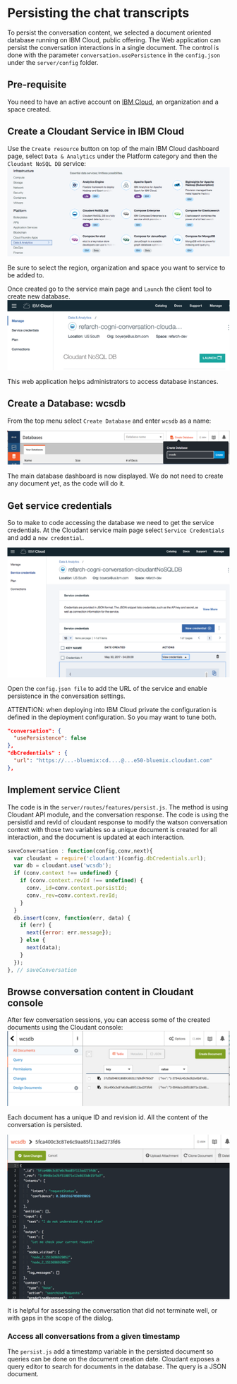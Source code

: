 # Persisting the chat transcripts
To persist the conversation content, we selected a document oriented database running on IBM Cloud, public offering. The Web application can persist the conversation interactions in a single document. The control is done with the parameter `conversation.usePersistence` in the `config.json` under the `server/config` folder.

## Pre-requisite
You need to have an active account on [IBM Cloud](https://console.bluemix.net/dashboard/apps/), an organization and a space created.

## Create a Cloudant Service in IBM Cloud  
Use the `Create resource` button on top of the main IBM Cloud dashboard page, select `Data & Analytics` under the Platform category and then the `Cloudant NoSQL DB` service:  
![](./cloudant-db.png)

Be sure to select the region, organization and space you want to service to be added to.

Once created go to the service main page and `Launch` the client tool to create new database.
![](./cloudant-main.png)

This web application helps administrators to access database instances.

## Create a Database: wcsdb
From the top menu select `Create Database` and enter `wcsdb` as a name:   

![](cloudant-create-db.png)

The main database dashboard is now displayed. We do not need to create any document yet, as the code will do it.

## Get service credentials
So to make to code accessing the database we need to get the service credentials. At the Cloudant service main page select `Service Credentials` and add a `new credential`.

![](cloudant-serv-cred.png)

Open the `config.json file` to add the URL of the service and enable persistence in the conversation settings.

ATTENTION: when deploying into IBM Cloud private the configuration is defined in the deployment configuration. So you may want to tune both.

```json
"conversation": {
  "usePersistence": false
},
"dbCredentials" : {
  "url": "https://...-bluemix:cd....@...e50-bluemix.cloudant.com"
},
```

## Implement service Client
The code is in the `server/routes/features/persist.js`. The method is using Cloudant API module, and the conversation response. The code is using the persistId and revId of cloudant response to modify the watson conversation context with those two variables so a unique document is created for all interaction, and the document is updated at each interaction.
```javascript
saveConversation : function(config,conv,next){
  var cloudant = require('cloudant')(config.dbCredentials.url);
  var db = cloudant.use('wcsdb');
  if (conv.context !== undefined) {
    if (conv.context.revId !== undefined) {
      conv._id=conv.context.persistId;
      conv._rev=conv.context.revId;
    }
  }
  db.insert(conv, function(err, data) {
    if (err) {
      next({error: err.message});
    } else {
      next(data);
    }
  });
}, // saveConversation
```

## Browse conversation content in Cloudant console
After few conversation sessions, you can access some of the created documents using the Cloudant console:   
![](wcsdb-docs.png)  

Each document has a unique ID and revision id. All the content of the conversation is persisted.

![](conv-view.png)  

It is helpful for assessing the conversation that did not terminate well, or with gaps in the scope of the dialog.

### Access all conversations from a given timestamp
The `persist.js` add a timestamp variable in the persisted document so queries can be done on the document creation date. Cloudant exposes a query editor to search for documents in the database. The query is a JSON document.
